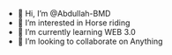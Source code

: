 - 👋 Hi, I’m @Abdullah-BMD
- 👀 I’m interested in Horse riding
- 🌱 I’m currently learning WEB 3.0
- 💞️ I’m looking to collaborate on Anything

<!---
Abdullah-BMD/Abdullah-BMD is a ✨ special ✨ repository because its `README.md` (this file) appears on your GitHub profile.
You can click the Preview link to take a look at your changes.
--->
